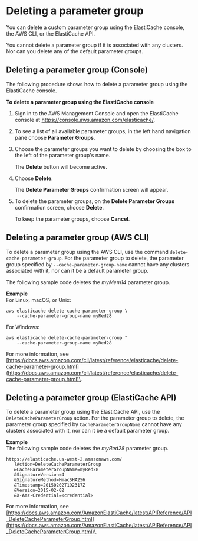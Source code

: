# Deleting a parameter group<a name="ParameterGroups.Deleting"></a>

You can delete a custom parameter group using the ElastiCache console, the AWS CLI, or the ElastiCache API\.

You cannot delete a parameter group if it is associated with any clusters\. Nor can you delete any of the default parameter groups\.

## Deleting a parameter group \(Console\)<a name="ParameterGroups.Deleting.CON"></a>

The following procedure shows how to delete a parameter group using the ElastiCache console\.

**To delete a parameter group using the ElastiCache console**

1. Sign in to the AWS Management Console and open the ElastiCache console at [ https://console\.aws\.amazon\.com/elasticache/](https://console.aws.amazon.com/elasticache/)\.

1. To see a list of all available parameter groups, in the left hand navigation pane choose **Parameter Groups**\.

1. Choose the parameter groups you want to delete by choosing the box to the left of the parameter group's name\.

   The **Delete** button will become active\.

1. Choose **Delete**\.

   The **Delete Parameter Groups** confirmation screen will appear\.

1. To delete the parameter groups, on the **Delete Parameter Groups** confirmation screen, choose **Delete**\.

   To keep the parameter groups, choose **Cancel**\.

## Deleting a parameter group \(AWS CLI\)<a name="ParameterGroups.Deleting.CLI"></a>

To delete a parameter group using the AWS CLI, use the command `delete-cache-parameter-group`\. For the parameter group to delete, the parameter group specified by `--cache-parameter-group-name` cannot have any clusters associated with it, nor can it be a default parameter group\.

The following sample code deletes the *myMem14* parameter group\.

**Example**  
For Linux, macOS, or Unix:  

```
aws elasticache delete-cache-parameter-group \
    --cache-parameter-group-name myRed28
```
For Windows:  

```
aws elasticache delete-cache-parameter-group ^
    --cache-parameter-group-name myRed28
```

For more information, see [https://docs.aws.amazon.com/cli/latest/reference/elasticache/delete-cache-parameter-group.html](https://docs.aws.amazon.com/cli/latest/reference/elasticache/delete-cache-parameter-group.html)\.

## Deleting a parameter group \(ElastiCache API\)<a name="ParameterGroups.Deleting.API"></a>

To delete a parameter group using the ElastiCache API, use the `DeleteCacheParameterGroup` action\. For the parameter group to delete, the parameter group specified by `CacheParameterGroupName` cannot have any clusters associated with it, nor can it be a default parameter group\.

**Example**  
The following sample code deletes the *myRed28* parameter group\.  

```
https://elasticache.us-west-2.amazonaws.com/
   ?Action=DeleteCacheParameterGroup
   &CacheParameterGroupName=myRed28
   &SignatureVersion=4
   &SignatureMethod=HmacSHA256
   &Timestamp=20150202T192317Z
   &Version=2015-02-02
   &X-Amz-Credential=<credential>
```

For more information, see [https://docs.aws.amazon.com/AmazonElastiCache/latest/APIReference/API_DeleteCacheParameterGroup.html](https://docs.aws.amazon.com/AmazonElastiCache/latest/APIReference/API_DeleteCacheParameterGroup.html)\.